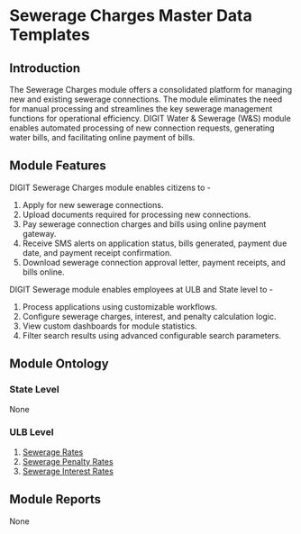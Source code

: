 # Sewerage Charges Master Data Templates

## Introduction

The Sewerage Charges module offers a consolidated platform for managing new and existing sewerage connections. The module eliminates the need for manual processing and streamlines the key sewerage management functions for operational efficiency. DIGIT Water & Sewerage \(W&S\) module enables automated processing of new connection requests, generating water bills, and facilitating online payment of bills.

## Module Features

DIGIT Sewerage Charges module enables citizens to -

1. Apply for new sewerage connections.
2. Upload documents required for processing new connections.
3. Pay sewerage connection charges and bills using online payment gateway.
4. Receive SMS alerts on application status, bills generated, payment due date, and payment receipt confirmation.
5. Download sewerage connection approval letter, payment receipts, and bills online.

DIGIT Sewerage module enables employees at ULB and State level to -

1. Process applications using customizable workflows.
2. Configure sewerage charges, interest, and penalty calculation logic.
3. View custom dashboards for module statistics.
4. Filter search results using advanced configurable search parameters.

## Module Ontology

### State Level

None

### ULB Level

1. [Sewerage Rates](sewerage-rates.md)
2. [Sewerage Penalty Rates](sewerage-penalty-rates.md)
3. [Sewerage Interest Rates](sewerage-interest-rates.md)

## Module Reports

None

